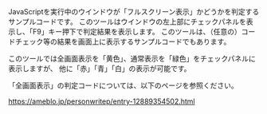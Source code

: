 JavaScriptを実行中のウインドウが「フルスクリーン表示」かどうかを判定するサンプルコードです。
このツールはウインドウの左上部にチェックパネルを表示し、「F9」キー押下で判定結果を表示します。
このツールは、（任意の）コードチェック等の結果を画面上に表示するサンプルコードでもあります。

このツールでは全画面表示を「黄色」、通常表示を「緑色」をチェックパネルに表示しますが、
他に「赤」「青」「白」の表示が可能です。

「全画面表示」の判定コードについては、以下のページを参照ください。

https://ameblo.jp/personwritep/entry-12889354502.html
